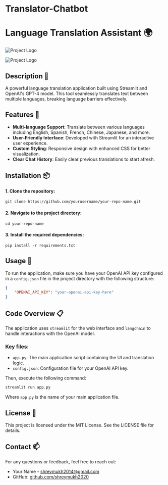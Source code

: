 # Translator-Chatbot

# Language Translation Assistant 🌍

![Project Logo](https://github.com/shreymukh2020/Translator-Chatbot-GPT-4o/blob/main/App_screenshot_1.png)


![Project Logo](https://github.com/shreymukh2020/Translator-Chatbot-GPT-4o/blob/main/App_screenshot_2.png)

## Description 📝
A powerful language translation application built using Streamlit and OpenAI's GPT-4 model. This tool seamlessly translates text between multiple languages, breaking language barriers effectively.

## Features 🌟
- **Multi-language Support**: Translate between various languages including English, Spanish, French, Chinese, Japanese, and more.
- **User-Friendly Interface**: Developed with Streamlit for an interactive user experience.
- **Custom Styling**: Responsive design with enhanced CSS for better visualization.
- **Clear Chat History**: Easily clear previous translations to start afresh.

## Installation 📦

#### 1. Clone the repository:
   ```
   git clone https://github.com/yourusername/your-repo-name.git
   ```
#### 2. Navigate to the project directory:
   ```
   cd your-repo-name
   ```
#### 3. Install the required dependencies:
   ```
   pip install -r requirements.txt
   ```

## Usage 📖
To run the application, make sure you have your OpenAI API key configured in a `config.json` file in the project directory with the following structure:
```json
{
    "OPENAI_API_KEY": "your-openai-api-key-here"
}
```
## Code Overview 📋
The application uses `streamlit` for the web interface and `langchain` to handle interactions with the OpenAI model.

### Key files:
- `app.py`: The main application script containing the UI and translation logic.
- `config.json`: Configuration file for your OpenAI API key.

Then, execute the following command:

```bash
streamlit run app.py
```
Where `app.py` is the name of your main application file.

## License 📜
This project is licensed under the MIT License. See the LICENSE file for details.

## Contact 📫
For any questions or feedback, feel free to reach out:
- Your Name - [shreymukh2014@gmail.com](shreymukh2014@gmail.com)
- GitHub: [github.com/shreymukh2020](https://github.com/shreymukh2020)
